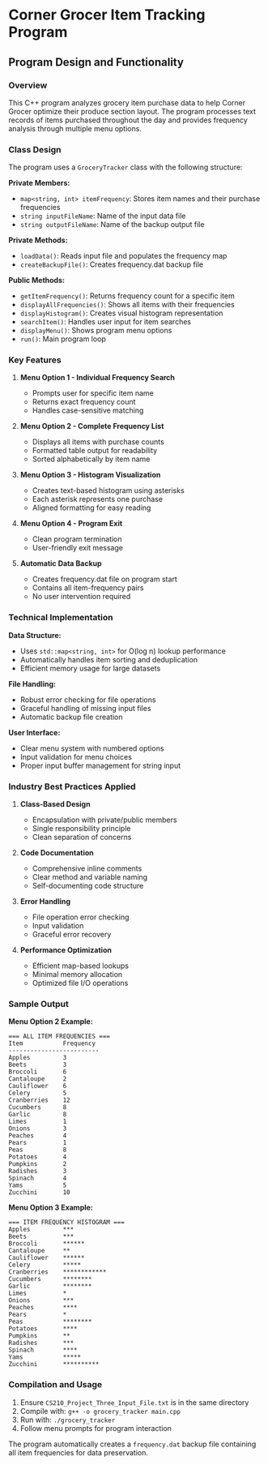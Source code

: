 # Corner Grocer Item Tracking Program

## Program Design and Functionality

### Overview
This C++ program analyzes grocery item purchase data to help Corner Grocer optimize their produce section layout. The program processes text records of items purchased throughout the day and provides frequency analysis through multiple menu options.

### Class Design
The program uses a `GroceryTracker` class with the following structure:

**Private Members:**
- `map<string, int> itemFrequency`: Stores item names and their purchase frequencies
- `string inputFileName`: Name of the input data file
- `string outputFileName`: Name of the backup output file

**Private Methods:**
- `loadData()`: Reads input file and populates the frequency map
- `createBackupFile()`: Creates frequency.dat backup file

**Public Methods:**
- `getItemFrequency()`: Returns frequency count for a specific item
- `displayAllFrequencies()`: Shows all items with their frequencies
- `displayHistogram()`: Creates visual histogram representation
- `searchItem()`: Handles user input for item searches
- `displayMenu()`: Shows program menu options
- `run()`: Main program loop

### Key Features

1. **Menu Option 1 - Individual Frequency Search**
   - Prompts user for specific item name
   - Returns exact frequency count
   - Handles case-sensitive matching

2. **Menu Option 2 - Complete Frequency List**
   - Displays all items with purchase counts
   - Formatted table output for readability
   - Sorted alphabetically by item name

3. **Menu Option 3 - Histogram Visualization**
   - Creates text-based histogram using asterisks
   - Each asterisk represents one purchase
   - Aligned formatting for easy reading

4. **Menu Option 4 - Program Exit**
   - Clean program termination
   - User-friendly exit message

5. **Automatic Data Backup**
   - Creates frequency.dat file on program start
   - Contains all item-frequency pairs
   - No user intervention required

### Technical Implementation

**Data Structure:**
- Uses `std::map<string, int>` for O(log n) lookup performance
- Automatically handles item sorting and deduplication
- Efficient memory usage for large datasets

**File Handling:**
- Robust error checking for file operations
- Graceful handling of missing input files
- Automatic backup file creation

**User Interface:**
- Clear menu system with numbered options
- Input validation for menu choices
- Proper input buffer management for string input

### Industry Best Practices Applied

1. **Class-Based Design**
   - Encapsulation with private/public members
   - Single responsibility principle
   - Clean separation of concerns

2. **Code Documentation**
   - Comprehensive inline comments
   - Clear method and variable naming
   - Self-documenting code structure

3. **Error Handling**
   - File operation error checking
   - Input validation
   - Graceful error recovery

4. **Performance Optimization**
   - Efficient map-based lookups
   - Minimal memory allocation
   - Optimized file I/O operations

### Sample Output

**Menu Option 2 Example:**
```
=== ALL ITEM FREQUENCIES ===
Item           Frequency
-------------------------
Apples         3
Beets          3
Broccoli       6
Cantaloupe     2
Cauliflower    6
Celery         5
Cranberries    12
Cucumbers      8
Garlic         8
Limes          1
Onions         3
Peaches        4
Pears          1
Peas           8
Potatoes       4
Pumpkins       2
Radishes       3
Spinach        4
Yams           5
Zucchini       10
```

**Menu Option 3 Example:**
```
=== ITEM FREQUENCY HISTOGRAM ===
Apples         ***
Beets          ***
Broccoli       ******
Cantaloupe     **
Cauliflower    ******
Celery         *****
Cranberries    ************
Cucumbers      ********
Garlic         ********
Limes          *
Onions         ***
Peaches        ****
Pears          *
Peas           ********
Potatoes       ****
Pumpkins       **
Radishes       ***
Spinach        ****
Yams           *****
Zucchini       **********
```

### Compilation and Usage

1. Ensure `CS210_Project_Three_Input_File.txt` is in the same directory
2. Compile with: `g++ -o grocery_tracker main.cpp`
3. Run with: `./grocery_tracker`
4. Follow menu prompts for program interaction

The program automatically creates a `frequency.dat` backup file containing all item frequencies for data preservation.
